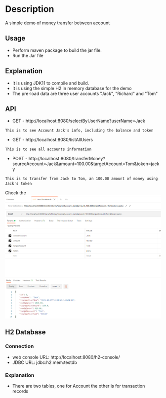 # Description

A simple demo of money transfer between account

## Usage

 - Perform maven package to build the jar file.
 - Run the Jar file


## Explanation

 - It is using JDK11 to compile and build.
 - It is using the simple H2 in memory database for the demo
 - The pre-load data are three user accounts "Jack", "Richard" and "Tom"

## API

 - GET - http://localhost:8080/selectByUserName?userName=Jack
 ```
 This is to see Account Jack's info, including the balance and token
 ```
 - GET - http://localhost:8080/listAllUsers
 ```
 This is to see all accounts information
 ```
 - POST - http://localhost:8080/transferMoney?sourceAccount=Jack&amount=100.00&targetAccount=Tom&token=jacky
 ```
 This is to transfer from Jack to Tom, an 100.00 amount of money using Jack's token
 ```
 Check the ![alt text](postman_demo.png "Title")
## H2 Database
### Connection
 - web console URL: http://localhost:8080/h2-console/
 - JDBC URL: jdbc:h2:mem:testdb
### Explanation
 - There are two tables, one for Account the other is for transaction records